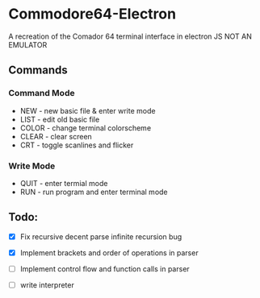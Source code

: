 # Commodore64-Electron
A recreation of the Comador 64 terminal interface in electron JS NOT AN EMULATOR

## Commands

### Command Mode
- NEW - new basic file & enter write mode   
- LIST - edit old basic file  
- COLOR <blue> <green> <orange> <dark> - change terminal colorscheme
- CLEAR - clear screen
- CRT - toggle scanlines and flicker

### Write Mode
- QUIT - enter termial mode 
- RUN - run program and enter terminal mode

## Todo:
- [x] Fix recursive decent parse infinite recursion bug
- [x] Implement brackets and order of operations in parser
- [ ] Implement control flow and function calls in parser
- [ ] write interpreter



